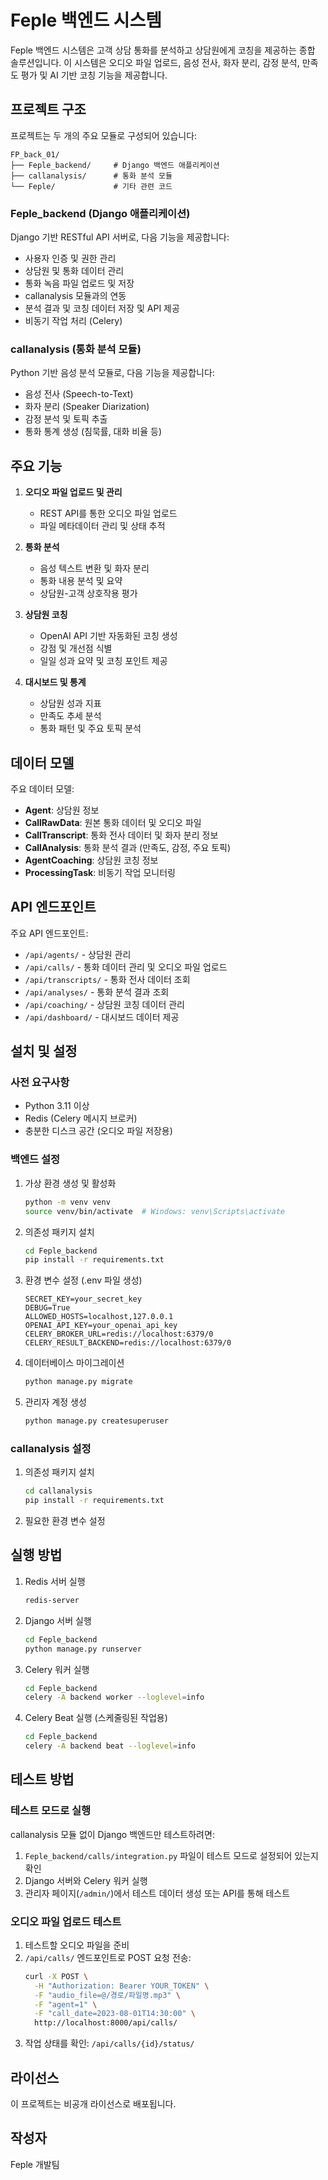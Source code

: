 # Feple 백엔드 시스템

Feple 백엔드 시스템은 고객 상담 통화를 분석하고 상담원에게 코칭을 제공하는 종합 솔루션입니다. 이 시스템은 오디오 파일 업로드, 음성 전사, 화자 분리, 감정 분석, 만족도 평가 및 AI 기반 코칭 기능을 제공합니다.

## 프로젝트 구조

프로젝트는 두 개의 주요 모듈로 구성되어 있습니다:

```
FP_back_01/
├── Feple_backend/     # Django 백엔드 애플리케이션
├── callanalysis/      # 통화 분석 모듈
└── Feple/             # 기타 관련 코드
```

### Feple_backend (Django 애플리케이션)

Django 기반 RESTful API 서버로, 다음 기능을 제공합니다:

- 사용자 인증 및 권한 관리
- 상담원 및 통화 데이터 관리
- 통화 녹음 파일 업로드 및 저장
- callanalysis 모듈과의 연동
- 분석 결과 및 코칭 데이터 저장 및 API 제공
- 비동기 작업 처리 (Celery)

### callanalysis (통화 분석 모듈)

Python 기반 음성 분석 모듈로, 다음 기능을 제공합니다:

- 음성 전사 (Speech-to-Text)
- 화자 분리 (Speaker Diarization)
- 감정 분석 및 토픽 추출
- 통화 통계 생성 (침묵률, 대화 비율 등)

## 주요 기능

1. **오디오 파일 업로드 및 관리**
   - REST API를 통한 오디오 파일 업로드
   - 파일 메타데이터 관리 및 상태 추적

2. **통화 분석**
   - 음성 텍스트 변환 및 화자 분리
   - 통화 내용 분석 및 요약
   - 상담원-고객 상호작용 평가

3. **상담원 코칭**
   - OpenAI API 기반 자동화된 코칭 생성
   - 강점 및 개선점 식별
   - 일일 성과 요약 및 코칭 포인트 제공

4. **대시보드 및 통계**
   - 상담원 성과 지표
   - 만족도 추세 분석
   - 통화 패턴 및 주요 토픽 분석

## 데이터 모델

주요 데이터 모델:

- **Agent**: 상담원 정보
- **CallRawData**: 원본 통화 데이터 및 오디오 파일
- **CallTranscript**: 통화 전사 데이터 및 화자 분리 정보
- **CallAnalysis**: 통화 분석 결과 (만족도, 감정, 주요 토픽)
- **AgentCoaching**: 상담원 코칭 정보
- **ProcessingTask**: 비동기 작업 모니터링

## API 엔드포인트

주요 API 엔드포인트:

- `/api/agents/` - 상담원 관리
- `/api/calls/` - 통화 데이터 관리 및 오디오 파일 업로드
- `/api/transcripts/` - 통화 전사 데이터 조회
- `/api/analyses/` - 통화 분석 결과 조회
- `/api/coaching/` - 상담원 코칭 데이터 관리
- `/api/dashboard/` - 대시보드 데이터 제공

## 설치 및 설정

### 사전 요구사항

- Python 3.11 이상
- Redis (Celery 메시지 브로커)
- 충분한 디스크 공간 (오디오 파일 저장용)

### 백엔드 설정

1. 가상 환경 생성 및 활성화
   ```bash
   python -m venv venv
   source venv/bin/activate  # Windows: venv\Scripts\activate
   ```

2. 의존성 패키지 설치
   ```bash
   cd Feple_backend
   pip install -r requirements.txt
   ```

3. 환경 변수 설정 (.env 파일 생성)
   ```
   SECRET_KEY=your_secret_key
   DEBUG=True
   ALLOWED_HOSTS=localhost,127.0.0.1
   OPENAI_API_KEY=your_openai_api_key
   CELERY_BROKER_URL=redis://localhost:6379/0
   CELERY_RESULT_BACKEND=redis://localhost:6379/0
   ```

4. 데이터베이스 마이그레이션
   ```bash
   python manage.py migrate
   ```

5. 관리자 계정 생성
   ```bash
   python manage.py createsuperuser
   ```

### callanalysis 설정

1. 의존성 패키지 설치
   ```bash
   cd callanalysis
   pip install -r requirements.txt
   ```

2. 필요한 환경 변수 설정

## 실행 방법

1. Redis 서버 실행
   ```bash
   redis-server
   ```

2. Django 서버 실행
   ```bash
   cd Feple_backend
   python manage.py runserver
   ```

3. Celery 워커 실행
   ```bash
   cd Feple_backend
   celery -A backend worker --loglevel=info
   ```

4. Celery Beat 실행 (스케줄링된 작업용)
   ```bash
   cd Feple_backend
   celery -A backend beat --loglevel=info
   ```

## 테스트 방법

### 테스트 모드로 실행

callanalysis 모듈 없이 Django 백엔드만 테스트하려면:

1. `Feple_backend/calls/integration.py` 파일이 테스트 모드로 설정되어 있는지 확인
2. Django 서버와 Celery 워커 실행
3. 관리자 페이지(`/admin/`)에서 테스트 데이터 생성 또는 API를 통해 테스트

### 오디오 파일 업로드 테스트

1. 테스트할 오디오 파일을 준비
2. `/api/calls/` 엔드포인트로 POST 요청 전송:
   ```bash
   curl -X POST \
     -H "Authorization: Bearer YOUR_TOKEN" \
     -F "audio_file=@/경로/파일명.mp3" \
     -F "agent=1" \
     -F "call_date=2023-08-01T14:30:00" \
     http://localhost:8000/api/calls/
   ```
3. 작업 상태를 확인: `/api/calls/{id}/status/`

## 라이선스

이 프로젝트는 비공개 라이선스로 배포됩니다.

## 작성자

Feple 개발팀 